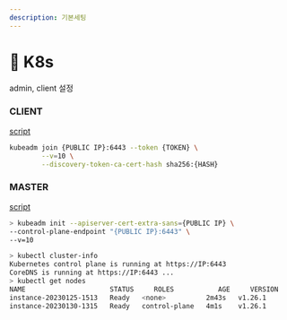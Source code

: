 ```yaml
---
description: 기본세팅
---
```


# 🔩 K8s

admin, client 설정&#x20;

### CLIENT

[script](https://github.com/Junnyjun/infra-base/blob/master/default/kube\_client\_installer.sh)

```bash
kubeadm join {PUBLIC IP}:6443 --token {TOKEN} \
        --v=10 \
        --discovery-token-ca-cert-hash sha256:{HASH}
```

### MASTER

[script](https://github.com/Junnyjun/infra-base/blob/master/default/kube\_admin\_installer.sh)

```bash
> kubeadm init --apiserver-cert-extra-sans={PUBLIC IP} \
--control-plane-endpoint "{PUBLIC IP}:6443" \
--v=10 
```

```bash
> kubectl cluster-info
Kubernetes control plane is running at https://IP:6443
CoreDNS is running at https://IP:6443 ... 
> kubectl get nodes
NAME                     STATUS     ROLES           AGE     VERSION
instance-20230125-1513   Ready   <none>          2m43s   v1.26.1
instance-20230130-1315   Ready   control-plane   4m1s    v1.26.1

```
